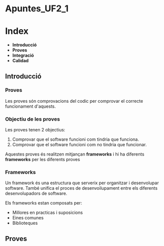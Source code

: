 # Apuntes_UF2_1

# Index

- **Introducció**
- **Proves**
- **Integració**
- **Calidad**

## Introducció

### Proves

Les proves són comprovacions del codic per comprovar el correcte funcionament d'aquests.

### Objectiu de les proves

Les proves tenen 2 objectius:

1. Comprovar que el software funcioni com tindria que funciona.
2. Comprovar que el software funcioni com no tindria que funcionar.

Aquestes proves és realitzen mitjançan **frameworks** i hi ha diferents **frameworks** per les diferents proves

### Frameworks

Un framework és una estructura que serverix per organitzar i desenvolupar software. També unifica el proces de desenvoilupament entre els diferents desenvolupadors de software.

Els frameworks estan composats per:

- Millores en practicas i suposicions
- Eines comunes
- Biblioteques

## Proves

